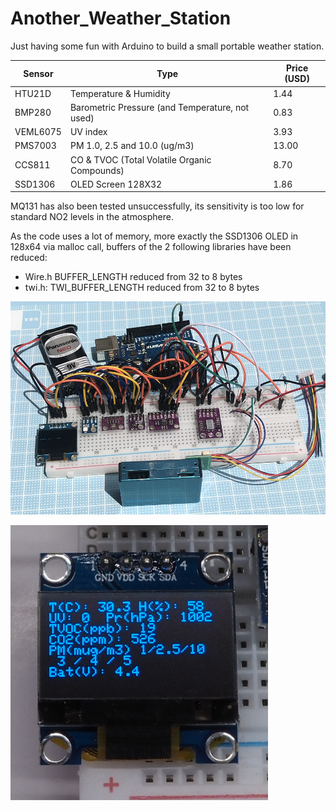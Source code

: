 # Another_Weather_Station

Just having some fun with Arduino to build a small portable weather station.

|Sensor|Type|Price (USD)|
|---|---|---|
|HTU21D|Temperature & Humidity|1.44|
|BMP280|Barometric Pressure (and Temperature, not used)|0.83|
|VEML6075|UV index|3.93|
|PMS7003|PM 1.0, 2.5 and 10.0 (ug/m3)|13.00|
|CCS811|CO & TVOC (Total Volatile Organic Compounds)|8.70|
|SSD1306|OLED Screen 128X32|1.86|

MQ131 has also been tested unsuccessfully, its sensitivity is too low for standard NO2 levels in the atmosphere.

As the code uses a lot of memory, more exactly the SSD1306 OLED in 128x64 via malloc call, buffers of the 2 following libraries have been reduced:
* Wire.h BUFFER_LENGTH reduced from 32 to 8 bytes
* twi.h: TWI_BUFFER_LENGTH reduced from 32 to 8 bytes

![Circuit Picture](CircuitPicture.png)

![OLED Picture](oled.png)